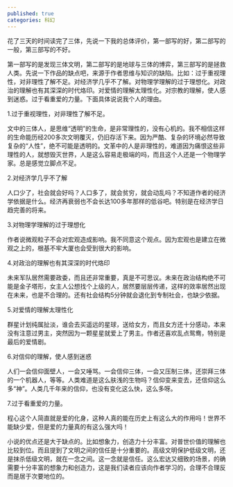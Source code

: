 ```yaml
---
published: true
categories: 科幻
---
```

花了三天的时间读完了三体，先说一下我的总体评价，第一部写的好，第二部写的一般，第三部写的不好。

第一部写的是发现三体文明，第二部写的是地球与三体的博弈，第三部写的是拯救人类。先说一下作品的缺点吧，来源于作者思维与知识的缺陷。比如：过于重视理性，对非理性了解不足。对经济学几乎不了解。对物理学理解的过于理想化。对政治的理解也有其深深的时代烙印。对爱情的理解太理性化。对宗教的理解，使人感到迷惑。过于看重爱的力量。下面具体说说我个人的理由。

1.过于重视理性，对非理性了解不足。

文中的三体人，是思维“透明”的生命，是非常理性的，没有心机的。我不相信这样的生命能历经200多次文明覆灭，仍旧存活下来。因为严酷、复杂的环境必然导致复杂的“人性”，绝不可能是透明的。文革中的人是非理性的，难道因为痛恨这些非理性的人，就想毁灭世界，人是这么容易走极端的吗，而且这个人还是一个物理学家。总是感觉立脚点不足。

2.对经济学几乎不了解

人口少了，社会就会好吗？人口多了，就会贫穷，就会动乱吗？不知道作者的经济学依据是什么。经济再衰弱也不会长达100多年那样的低谷吧。特别是在经济学日趋完善的将来。

3.对物理学理解的过于理想化

作者说微观粒子不会对宏观造成影响。我不同意这个观点。因为宏观也是建立在微观之上的，根基不牢大厦也会受到很大的影响。

4.对政治的理解也有其深深的时代烙印

未来军队居然需要政委，而且还非常重要，真是不可思议。未来在政治结构绝不可能是金子塔形，女主人公想找个上级的人，居然要层层传递，这样的效率居然出现在未来，也是不合理的。还有社会结构5分钟就会退化到专制社会，也缺少依据。

5.对爱情的理解太理性化

群星计划纯属扯淡，谁会去买遥远的星球，送给女方，而且女方还十分感动，本来没有注意过男主，突然因为一颗星星就爱上了男主。作者还喜欢乱点鸳鸯，特别是最后的爱情剧。

6.对信仰的理解，使人感到迷惑

人们一会信仰面壁人，一会又唾骂。一会信仰三体，一会又压制三体，还崇拜三体的一个机器人，等等。人类难道是这么肤浅的生物吗？信仰变来变去，还信仰这么多“神”。人类几千年来的信仰，也没有变化这么快，这么多呀。

7.过于看重爱的力量。

程心这个人简直就是爱的化身，这种人真的能在历史上有这么大的作用吗！世界不能缺少爱，但是爱的力量真的有这么强大吗！

小说的优点还是大于缺点的。比如想象力，创造力十分丰富。对普世价值的理解也比较到位。而且提到了文明之间的信任是十分重要的。高级文明保护低级文明，还是抹杀低级文明，就在一念之间。这一念就是信任。这么宏达又细致的场景，的确需要十分丰富的想象力和创造力，这是我们读者应该向作者学习的，合理不合理反而是居于次要地位的。